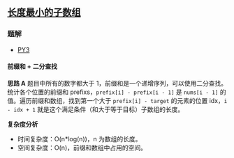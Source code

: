 ## [长度最小的子数组](https://leetcode.cn/problems/minimum-size-subarray-sum/)

### 题解
+ [PY3](../../py3/256/209.py)

#### 前缀和 + 二分查找
**思路 A**
题目中所有的数字都大于 1，前缀和是一个递增序列，可以使用二分查找。  
统计各个位置的前缀和 prefixs，`prefix[i] - prefix[i - 1]` 是 `nums[i - 1]` 的值。遍历前缀和数组，找到第一个大于 `prefix[i] - target` 的元素的位置 idx，`i - idx + 1` 就是这个满足条件（和大于等于目标）子数组的长度。

**复杂度分析**
+ 时间复杂度：O(n*log(n))，n 为数组的长度。
+ 空间复杂度：O(n)，前缀和数组中占用的空间。